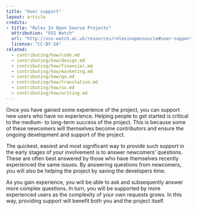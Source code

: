 ```yaml
---
title: "User support"
layout: article
credits:
- title: "Roles In Open Source Projects"
  attribution: "OSS Watch"
  url: "http://oss-watch.ac.uk/resources/rolesinopensource#user-support"
  license: "CC-BY-SA"
related:
  - contributing/how/code.md
  - contributing/how/design.md
  - contributing/how/financial.md
  - contributing/how/marketing.md
  - contributing/how/qa.md
  - contributing/how/translation.md
  - contributing/how/ux.md
  - contributing/how/writing.md
---
```


Once you have gained some experience of the project, you can support new users who have no experience. Helping people to get started is critical to the medium- to long-term success of the project. This is because some of these newcomers will themselves become contributors and ensure the ongoing development and support of the project.

The quickest, easiest and most significant way to provide such support in the early stages of your involvement is to answer newcomers’ questions. These are often best answered by those who have themselves recently experienced the same issues. By answering questions from newcomers, you will also be helping the project by saving the developers time.

As you gain experience, you will be able to ask and subsequently answer more complex questions. In turn, you will be supported by more experienced users as the complexity of your own requests grows. In this way, providing support will benefit both you and the project itself.
